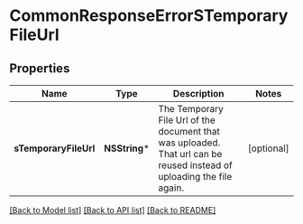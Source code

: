 # CommonResponseErrorSTemporaryFileUrl

## Properties
Name | Type | Description | Notes
------------ | ------------- | ------------- | -------------
**sTemporaryFileUrl** | **NSString*** | The Temporary File Url of the document that was uploaded. That url can be reused instead of uploading the file again. | [optional] 

[[Back to Model list]](../README.md#documentation-for-models) [[Back to API list]](../README.md#documentation-for-api-endpoints) [[Back to README]](../README.md)


